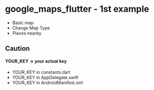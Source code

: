 # google_maps_flutter - 1st example
- Basic map 
- Change Map Type
- Places nearby

## Caution
#### YOUR_KEY -> your actual key
- YOUR_KEY in constants.dart
- YOUR_KEY in AppDelegate.swift
- YOUR_KEY in AndroidManifest.xml